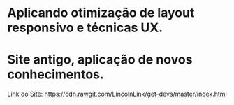 ﻿# Aplicando otimização de layout responsivo e técnicas UX.
# Site antigo, aplicação de novos conhecimentos.


Link do Site: https://cdn.rawgit.com/LincolnLink/get-devs/master/index.html
